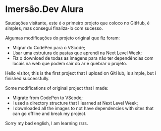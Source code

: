 # Imersão.Dev Alura

Saudações visitante, este é o primeiro projeto que coloco no GitHub, é simples, mas consegui finaliza-lo com sucesso.

Algumas modificações do projeto original que fiz foram:
- Migrar do CodePen para o VScode;
- Usar uma estrutura de pastas que aprendi na Next Level Week;
- Fiz o download de todas as imagens para não ter dependências com locais na web que podem sair do ar e quebrar o projeto.

Hello visitor, this is the first project that I upload on GitHub, is simple, but i finished successfully.

Some modifications of original project that I made:
- Migrate from CodePen to VScode;
- I used a directory structure that I learned at Next Level Week;
- I downloaded all the images to not have dependencies with sites that can go offline and break my project.

Sorry my bad english, I am learning rsrs.
